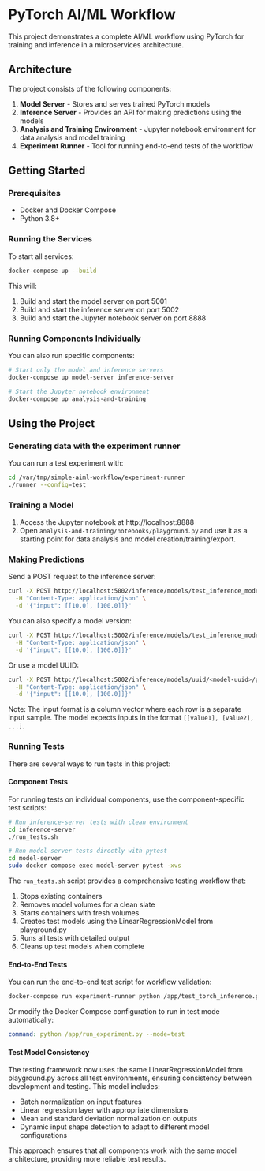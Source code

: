 # PyTorch AI/ML Workflow

This project demonstrates a complete AI/ML workflow using PyTorch for training and inference in a microservices architecture.

## Architecture

The project consists of the following components:

1. **Model Server** - Stores and serves trained PyTorch models
2. **Inference Server** - Provides an API for making predictions using the models
3. **Analysis and Training Environment** - Jupyter notebook environment for data analysis and model training
4. **Experiment Runner** - Tool for running end-to-end tests of the workflow

## Getting Started

### Prerequisites

- Docker and Docker Compose
- Python 3.8+

### Running the Services

To start all services:

```bash
docker-compose up --build
```

This will:
1. Build and start the model server on port 5001
2. Build and start the inference server on port 5002  
3. Build and start the Jupyter notebook server on port 8888

### Running Components Individually

You can also run specific components:

```bash
# Start only the model and inference servers
docker-compose up model-server inference-server

# Start the Jupyter notebook environment
docker-compose up analysis-and-training

```

## Using the Project

### Generating data with the experiment runner
You can run a test experiment with:

```bash
cd /var/tmp/simple-aiml-workflow/experiment-runner
./runner --config=test
```

### Training a Model

1. Access the Jupyter notebook at http://localhost:8888
2. Open `analysis-and-training/notebooks/playground.py` and use it as a starting point for data analysis and model creation/training/export.

### Making Predictions

Send a POST request to the inference server:

```bash
curl -X POST http://localhost:5002/inference/models/test_inference_model/latest/predict \
  -H "Content-Type: application/json" \
  -d '{"input": [[10.0], [100.0]]}'
```

You can also specify a model version:

```bash
curl -X POST http://localhost:5002/inference/models/test_inference_model/versions/1.0.0/predict \
  -H "Content-Type: application/json" \
  -d '{"input": [[10.0], [100.0]]}'
```

Or use a model UUID:

```bash
curl -X POST http://localhost:5002/inference/models/uuid/<model-uuid>/predict \
  -H "Content-Type: application/json" \
  -d '{"input": [[10.0], [100.0]]}'
```

Note: The input format is a column vector where each row is a separate input sample. The model expects inputs in the format `[[value1], [value2], ...]`.

### Running Tests

There are several ways to run tests in this project:

#### Component Tests

For running tests on individual components, use the component-specific test scripts:

```bash
# Run inference-server tests with clean environment
cd inference-server
./run_tests.sh

# Run model-server tests directly with pytest
cd model-server
sudo docker compose exec model-server pytest -xvs
```

The `run_tests.sh` script provides a comprehensive testing workflow that:
1. Stops existing containers
2. Removes model volumes for a clean slate
3. Starts containers with fresh volumes
4. Creates test models using the LinearRegressionModel from playground.py
5. Runs all tests with detailed output
6. Cleans up test models when complete

#### End-to-End Tests

You can run the end-to-end test script for workflow validation:

```bash
docker-compose run experiment-runner python /app/test_torch_inference.py
```

Or modify the Docker Compose configuration to run in test mode automatically:

```yaml
command: python /app/run_experiment.py --mode=test
```

#### Test Model Consistency

The testing framework now uses the same LinearRegressionModel from playground.py across all test environments, ensuring consistency between development and testing. This model includes:

- Batch normalization on input features
- Linear regression layer with appropriate dimensions
- Mean and standard deviation normalization on outputs
- Dynamic input shape detection to adapt to different model configurations

This approach ensures that all components work with the same model architecture, providing more reliable test results.
